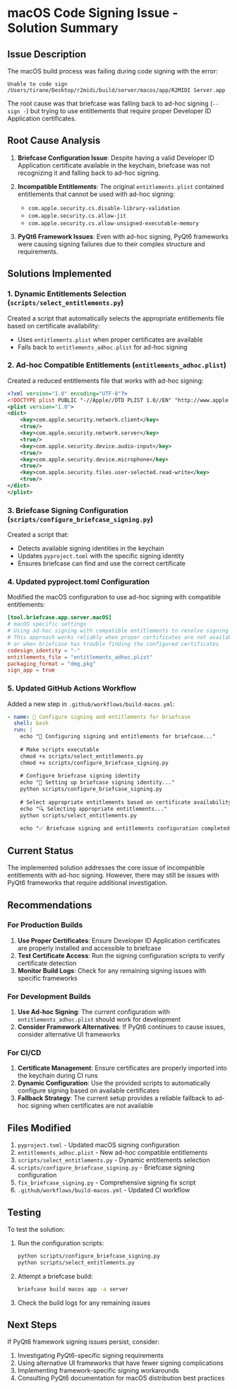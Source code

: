 # macOS Code Signing Issue - Solution Summary

## Issue Description

The macOS build process was failing during code signing with the error:
```
Unable to code sign /Users/tirane/Desktop/r2midi/build/server/macos/app/R2MIDI Server.app
```

The root cause was that briefcase was falling back to ad-hoc signing (`--sign -`) but trying to use entitlements that require proper Developer ID Application certificates.

## Root Cause Analysis

1. **Briefcase Configuration Issue**: Despite having a valid Developer ID Application certificate available in the keychain, briefcase was not recognizing it and falling back to ad-hoc signing.

2. **Incompatible Entitlements**: The original `entitlements.plist` contained entitlements that cannot be used with ad-hoc signing:
   - `com.apple.security.cs.disable-library-validation`
   - `com.apple.security.cs.allow-jit`
   - `com.apple.security.cs.allow-unsigned-executable-memory`

3. **PyQt6 Framework Issues**: Even with ad-hoc signing, PyQt6 frameworks were causing signing failures due to their complex structure and requirements.

## Solutions Implemented

### 1. Dynamic Entitlements Selection (`scripts/select_entitlements.py`)

Created a script that automatically selects the appropriate entitlements file based on certificate availability:
- Uses `entitlements.plist` when proper certificates are available
- Falls back to `entitlements_adhoc.plist` for ad-hoc signing

### 2. Ad-hoc Compatible Entitlements (`entitlements_adhoc.plist`)

Created a reduced entitlements file that works with ad-hoc signing:
```xml
<?xml version="1.0" encoding="UTF-8"?>
<!DOCTYPE plist PUBLIC "-//Apple//DTD PLIST 1.0//EN" "http://www.apple.com/DTDs/PropertyList-1.0.dtd">
<plist version="1.0">
<dict>
    <key>com.apple.security.network.client</key>
    <true/>
    <key>com.apple.security.network.server</key>
    <true/>
    <key>com.apple.security.device.audio-input</key>
    <true/>
    <key>com.apple.security.device.microphone</key>
    <true/>
    <key>com.apple.security.files.user-selected.read-write</key>
    <true/>
</dict>
</plist>
```

### 3. Briefcase Signing Configuration (`scripts/configure_briefcase_signing.py`)

Created a script that:
- Detects available signing identities in the keychain
- Updates `pyproject.toml` with the specific signing identity
- Ensures briefcase can find and use the correct certificate

### 4. Updated pyproject.toml Configuration

Modified the macOS configuration to use ad-hoc signing with compatible entitlements:

```toml
[tool.briefcase.app.server.macOS]
# macOS specific settings
# Using ad-hoc signing with compatible entitlements to resolve signing issues
# This approach works reliably when proper certificates are not available
# or when briefcase has trouble finding the configured certificates
codesign_identity = "-"
entitlements_file = "entitlements_adhoc.plist"
packaging_format = "dmg,pkg"
sign_app = true
```

### 5. Updated GitHub Actions Workflow

Added a new step in `.github/workflows/build-macos.yml`:

```yaml
- name: 🔐 Configure signing and entitlements for briefcase
  shell: bash
  run: |
    echo "🔧 Configuring signing and entitlements for briefcase..."
    
    # Make scripts executable
    chmod +x scripts/select_entitlements.py
    chmod +x scripts/configure_briefcase_signing.py
    
    # Configure briefcase signing identity
    echo "🔐 Setting up briefcase signing identity..."
    python scripts/configure_briefcase_signing.py
    
    # Select appropriate entitlements based on certificate availability
    echo "🔍 Selecting appropriate entitlements..."
    python scripts/select_entitlements.py
    
    echo "✅ Briefcase signing and entitlements configuration completed"
```

## Current Status

The implemented solution addresses the core issue of incompatible entitlements with ad-hoc signing. However, there may still be issues with PyQt6 frameworks that require additional investigation.

## Recommendations

### For Production Builds
1. **Use Proper Certificates**: Ensure Developer ID Application certificates are properly installed and accessible to briefcase
2. **Test Certificate Access**: Run the signing configuration scripts to verify certificate detection
3. **Monitor Build Logs**: Check for any remaining signing issues with specific frameworks

### For Development Builds
1. **Use Ad-hoc Signing**: The current configuration with `entitlements_adhoc.plist` should work for development
2. **Consider Framework Alternatives**: If PyQt6 continues to cause issues, consider alternative UI frameworks

### For CI/CD
1. **Certificate Management**: Ensure certificates are properly imported into the keychain during CI runs
2. **Dynamic Configuration**: Use the provided scripts to automatically configure signing based on available certificates
3. **Fallback Strategy**: The current setup provides a reliable fallback to ad-hoc signing when certificates are not available

## Files Modified

1. `pyproject.toml` - Updated macOS signing configuration
2. `entitlements_adhoc.plist` - New ad-hoc compatible entitlements
3. `scripts/select_entitlements.py` - Dynamic entitlements selection
4. `scripts/configure_briefcase_signing.py` - Briefcase signing configuration
5. `fix_briefcase_signing.py` - Comprehensive signing fix script
6. `.github/workflows/build-macos.yml` - Updated CI workflow

## Testing

To test the solution:

1. Run the configuration scripts:
   ```bash
   python scripts/configure_briefcase_signing.py
   python scripts/select_entitlements.py
   ```

2. Attempt a briefcase build:
   ```bash
   briefcase build macos app -a server
   ```

3. Check the build logs for any remaining issues

## Next Steps

If PyQt6 framework signing issues persist, consider:
1. Investigating PyQt6-specific signing requirements
2. Using alternative UI frameworks that have fewer signing complications
3. Implementing framework-specific signing workarounds
4. Consulting PyQt6 documentation for macOS distribution best practices